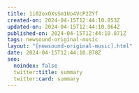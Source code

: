 ```yaml
---
title: 1i02oxOXsSm1Uo4VcP2ZYf
created-on: 2024-04-15T12:44:10.853Z
updated-on: 2024-04-15T12:44:10.864Z
published-on: 2024-04-15T12:44:10.871Z
tags: newsound-original-music
layout: "[newsound-original-music].html"
date: 2024-04-15T12:44:10.878Z
seo:
  noindex: false
  twitter:title: summary
  twitter:card: summary
---
```

